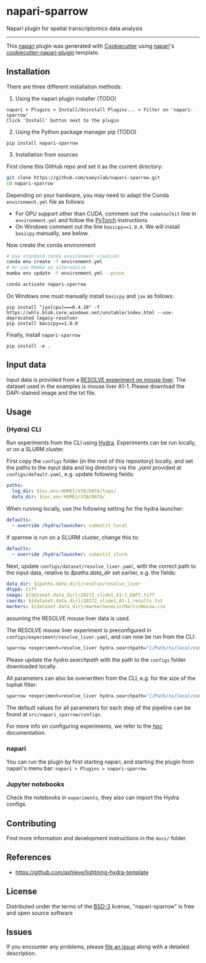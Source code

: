 # napari-sparrow

<!-- These badges won't work while the GitHub repo is private:
[![License BSD-3](https://img.shields.io/pypi/l/napari-sparrow.svg?color=green)](https://github.com/saeyslab/napari-sparrow/raw/main/LICENSE)
[![PyPI](https://img.shields.io/pypi/v/napari-sparrow.svg?color=green)](https://pypi.org/project/napari-sparrow)
[![Python Version](https://img.shields.io/pypi/pyversions/napari-sparrow.svg?color=green)](https://python.org)
[![tests](https://github.com/saeyslab/napari-sparrow/workflows/tests/badge.svg)](https://github.com/saeyslab/napari-sparrow/actions)
[![codecov](https://codecov.io/gh/saeyslab/napari-sparrow/branch/main/graph/badge.svg)](https://codecov.io/gh/saeyslab/napari-sparrow)
[![napari hub](https://img.shields.io/endpoint?url=https://api.napari-hub.org/shields/napari-sparrow)](https://napari-hub.org/plugins/napari-sparrow)
-->

Napari plugin for spatial transcriptomics data analysis

----------------------------------

This [napari] plugin was generated with [Cookiecutter] using [napari]'s [cookiecutter-napari-plugin] template.

<!--
Don't miss the full getting started guide to set up your new package:
https://github.com/napari/cookiecutter-napari-plugin#getting-started

and review the napari docs for plugin developers:
https://napari.org/plugins/index.html
-->

## Installation

There are three different installation methods:

1. Using the napari plugin installer (TODO)
```
napari > Plugins > Install/Uninstall Plugins... > Filter on 'napari-sparrow'
Click 'Install' button next to the plugin
```

2. Using the Python package manager pip (TODO)
```
pip install napari-sparrow
```

3. Installation from sources

First clone this GitHub repo and set it as the current directory:
```bash
git clone https://github.com/saeyslab/napari-sparrow.git
cd napari-sparrow
```

Depending on your hardware, you may need to adapt the Conda `environment.yml` file as follows:
- For GPU support other than CUDA, comment out the `cudatoolkit` line in `environment.yml` and follow the [PyTorch](https://pytorch.org/get-started/locally/) instructions.
- On Windows comment out the line `basicpy==1.0.0`. We will install `basicpy` manually, see below.

Now create the conda environment
```bash
# Use standard Conda environment creation
conda env create -f environment.yml
# Or use Mamba as alternative
mamba env update -f environment.yml --prune

conda activate napari-sparrow
```

On Windows one must manually install `basicpy` and `jax` as follows:
```
pip install "jax[cpu]===0.4.10" -f https://whls.blob.core.windows.net/unstable/index.html --use-deprecated legacy-resolver
pip install basicpy==1.0.0
```

Finally, install `napari-sparrow`
```
pip install -e .
```

## Input data

Input data is provided from a [RESOLVE experiment on mouse liver](https://cloud.irc.ugent.be/public/index.php/s/HrXG9WKqjqHBEzS). The dataset used in the examples is mouse liver A1-1. Please download the DAPI-stained image and the txt file.

## Usage

### (Hydra) CLI

Run experiments from the CLI using [Hydra](https://hydra.cc). Experiments can be run locally, or on a SLURM cluster.

First copy the `configs` folder (in the root of this repository) locally, and set the paths to the input data and log directory via the *.yaml* provided at `configs/default.yaml`, e.g. update following fields:

```yaml
paths:
  log_dir: ${oc.env:HOME}/VIB/DATA/logs/
  data_dir: ${oc.env:HOME}/VIB/DATA/
```

When running locally, use the following setting for the hydra launcher:

```yaml
defaults:
  - override /hydra/launcher: submitit_local
```

If sparrow is run on a SLURM cluster, change this to:

```yaml
defaults:
  - override /hydra/launcher: submitit_slurm
```

Next, update `configs/dataset/resolve_liver.yaml`, with the correct path to the input data, relative to *$paths.data_dir* set earlier, e.g. the fields:

```yaml
data_dir: ${paths.data_dir}/resolve/resolve_liver
dtype: tiff
image: ${dataset.data_dir}/20272_slide1_A1-1_DAPI.tiff
coords: ${dataset.data_dir}/20272_slide1_A1-1_results.txt
markers: ${dataset.data_dir}/markerGeneListMartinNoLow.csv
```
assuming the RESOLVE mouse liver data is used.

The RESOLVE mouse liver experiment is preconfigured in `configs/experiment/resolve_liver.yaml`, and can now be run from the CLI:

```bash
sparrow +experiment=resolve_liver hydra.searchpath="[/Path/to/local/configs]" task_name=results_sparrow
```

Please update the *hydra.searchpath* with the path to the `configs` folder downloaded locally.

All parameters can also be overwritten from the CLI, e.g. for the size of the tophat filter:

```bash
sparrow +experiment=resolve_liver hydra.searchpath="[/Path/to/local/configs]" task_name=results_sparrow clean.size_tophat=35
```

The default values for all parameters for each step of the pipeline can be found at `src/napari_sparrow/configs`.

For more info on configuring experiments, we refer to the [hpc](docs/hpc.md) documentation.

### napari
You can run the plugin by first starting napari, and starting the plugin from napari's menu bar: `napari > Plugins > napari-sparrow`.


### Jupyter notebooks

Check the notebooks in `experiments`, they also can import the Hydra configs.

## Contributing

Find more information and development instructions in the `docs/` folder.

## References

- https://github.com/ashleve/lightning-hydra-template
## License

Distributed under the terms of the [BSD-3] license,
"napari-sparrow" is free and open source software

## Issues

If you encounter any problems, please [file an issue] along with a detailed description.

[napari]: https://github.com/napari/napari
[Cookiecutter]: https://github.com/audreyr/cookiecutter
[BSD-3]: http://opensource.org/licenses/BSD-3-Clause
[cookiecutter-napari-plugin]: https://github.com/napari/cookiecutter-napari-plugin

[file an issue]: https://github.com/saeyslab/napari-sparrow/issues

[napari]: https://github.com/napari/napari
[tox]: https://tox.readthedocs.io/en/latest/
[pip]: https://pypi.org/project/pip/
[PyPI]: https://pypi.org/

